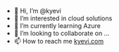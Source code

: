 - 👋 Hi, I’m @kyevi
- 👀 I’m interested in cloud solutions
- 🌱 I’m currently learning Azure
- 💞️ I’m looking to collaborate on ...
- 📫 How to reach me [kyevi.com](https://kyevi.com/blog/)

<!---
kyevi/kyevi is a ✨ special ✨ repository because its `README.md` (this file) appears on your GitHub profile.
You can click the Preview link to take a look at your changes.
--->
